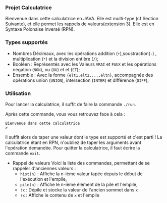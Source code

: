 ### Projet Calculatrice ###
Bienvenue dans cette calculatrice en JAVA.
Elle est multi-type (cf Section Suivante), et elle permet les rappels de valeurs(extension 3).
Elle est en Syntaxe Polonaise Inversé (RPN).

### Types supportés ###
- Nombres Décimaux, avec les opérations addition (`+`),soustraction(`-`) , multiplication (`*`) et
la division entière (`/`);
- Booléen : Représentés avec les Valeurs `VRAI` et `FAUX` et les opérations négation (`NON`),
ou (`OU`) et et (`ET`);
- Ensemble : Avec la forme `{elt1,elt2,...,eltn}`, accompagnée des opérations union (`UNION`),
intersection (`INTER`) et différence (`DIFF`);

### Utilisation ###
Pour lancer la calculatrice, il suffit de faire la commande `./run`.

Après cette commande, vous vous retrouvez face à cela :
```
Bienvenue dans cette calculatrice
>
```
Il suffit alors de taper une valeur dont le type est supporté et c'est parti !
La calculatrice étant en RPN, n'oubliez de taper les arguments avant l'opération
demandée.
Pour quitter la calculatrice, il faut écrire la commande `exit`.
- Rappel de valeurs
Voici la liste des commandes, permettant de se rappeler d'anciennes valeurs :
	* `hist(n)` : Affiche la n-ième valeur tapée depuis le début de l'exécution et l'empile,
	* `pile(n)` : Affiche le n-ième élément de la pile et l'empile,
	* `!x` : Dépile et stocke la valeur de l'ancien sommet dans `x`
	* `?x` : Affiche le contenu de `x` et l'empile
